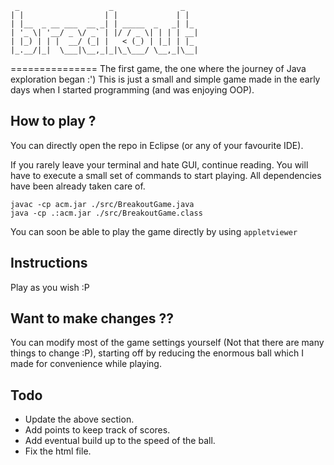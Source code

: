 ```
 _                    _               _
| |                  | |             | |
| |__  _ __ ___  __ _| | _____  _   _| |_
| '_ \| '__/ _ \/ _` | |/ / _ \| | | | __|
| |_) | | |  __/ (_| |   < (_) | |_| | |_
|_.__/|_|  \___|\__,_|_|\_\___/ \__,_|\__|

```
===============
The first game, the one where the journey of Java exploration began :')
This is just a small and simple game made in the early days when I started programming (and was enjoying OOP).

## How to play ?
You can directly open the repo in Eclipse (or any of your favourite IDE).

If you rarely leave your terminal and hate GUI, continue reading.
You will have to execute a small set of commands to start playing.
All dependencies have been already taken care of.
```
javac -cp acm.jar ./src/BreakoutGame.java
java -cp .:acm.jar ./src/BreakoutGame.class
```

You can soon be able to play the game directly by using `appletviewer`

## Instructions
Play as you wish :P

## Want to make changes ??
You can modify most of the game settings yourself (Not that there are many things to change :P), starting off by reducing the enormous ball which I made for convenience while playing.

## Todo
* Update the above section.
* Add points to keep track of scores.
* Add eventual build up to the speed of the ball.
* Fix the html file.
